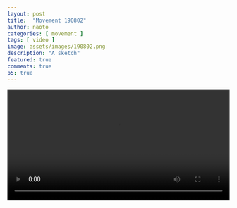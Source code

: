 ```yaml
---
layout: post
title:  "Movement 190802"
author: naoto
categories: [ movement ]
tags: [ video ]
image: assets/images/190802.png
description: "A sketch"
featured: true
comments: true
p5: true
---
```


<video src="{{ site.baseurl }}/assets/images/190802.webm" controls width="100%" height="auto">
</video>

